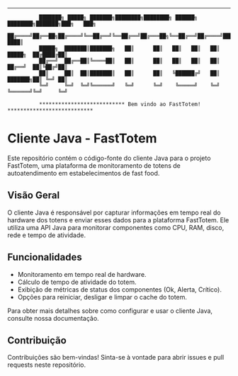   *******************************************************************************
                              
              ███████╗ █████╗ ███████╗████████╗████████╗ ██████╗ ████████╗███████╗███╗   ███╗
              ██╔════╝██╔══██╗██╔════╝╚══██╔══╝╚══██╔══╝██╔═══██╗╚══██╔══╝██╔════╝████╗ ████║
              █████╗  ███████║███████╗   ██║      ██║   ██║   ██║   ██║   █████╗  ██╔████╔██║
              ██╔══╝  ██╔══██║╚════██║   ██║      ██║   ██║   ██║   ██║   ██╔══╝  ██║╚██╔╝██║
              ██║     ██║  ██║███████║   ██║      ██║   ╚██████╔╝   ██║   ███████╗██║ ╚═╝ ██║
              ╚═╝     ╚═╝  ╚═╝╚══════╝   ╚═╝      ╚═╝    ╚═════╝    ╚═╝   ╚══════╝╚═╝     ╚═╝
                             
              *************************** Bem vindo ao FastTotem! ***************************

# Cliente Java - FastTotem

Este repositório contém o código-fonte do cliente Java para o projeto FastTotem, uma plataforma de monitoramento de totens de autoatendimento em estabelecimentos de fast food.

## Visão Geral

O cliente Java é responsável por capturar informações em tempo real do hardware dos totens e enviar esses dados para a plataforma FastTotem. Ele utiliza uma API Java para monitorar componentes como CPU, RAM, disco, rede e tempo de atividade.

## Funcionalidades

- Monitoramento em tempo real de hardware.
- Cálculo de tempo de atividade do totem.
- Exibição de métricas de status dos componentes (Ok, Alerta, Crítico).
- Opções para reiniciar, desligar e limpar o cache do totem.

Para obter mais detalhes sobre como configurar e usar o cliente Java, consulte nossa documentação.

## Contribuição

Contribuições são bem-vindas! Sinta-se à vontade para abrir issues e pull requests neste repositório.
